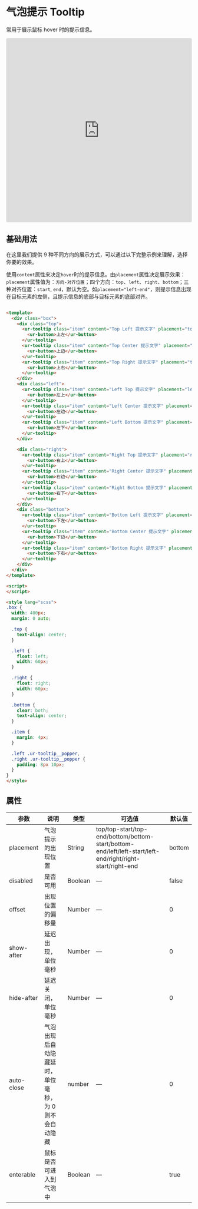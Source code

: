<script setup>
  import TooltipDemo from '../../src/components/tooltip.vue';
</script>
# 气泡提示 Tooltip

常用于展示鼠标 hover 时的提示信息。

<TooltipDemo />

<iframe src="https://codesandbox.io/embed/tooltip-nb5hx?fontsize=14&hidenavigation=1&module=%2Fsrc%2Fcomponents%2Ftooltip.vue&theme=dark"
     style="width:100%; height:500px; border:0; border-radius: 4px; overflow:hidden;"
     title="tooltip"
     allow="accelerometer; ambient-light-sensor; camera; encrypted-media; geolocation; gyroscope; hid; microphone; midi; payment; usb; vr; xr-spatial-tracking"
     sandbox="allow-forms allow-modals allow-popups allow-presentation allow-same-origin allow-scripts"
   ></iframe>

## 基础用法

在这里我们提供 9 种不同方向的展示方式，可以通过以下完整示例来理解，选择你要的效果。

使用`content`属性来决定`hover`时的提示信息。由`placement`属性决定展示效果：`placement`属性值为：`方向-对齐位置`；四个方向：`top`、`left`、`right`、`bottom`；三种对齐位置：`start`, `end`，默认为空。如`placement="left-end"`，则提示信息出现在目标元素的左侧，且提示信息的底部与目标元素的底部对齐。

```html

<template>
  <div class="box">
    <div class="top">
      <ur-tooltip class="item" content="Top Left 提示文字" placement="top-start">
        <ur-button>上左</ur-button>
      </ur-tooltip>
      <ur-tooltip class="item" content="Top Center 提示文字" placement="top">
        <ur-button>上边</ur-button>
      </ur-tooltip>
      <ur-tooltip class="item" content="Top Right 提示文字" placement="top-end">
        <ur-button>上右</ur-button>
      </ur-tooltip>
    </div>
    <div class="left">
      <ur-tooltip class="item" content="Left Top 提示文字" placement="left-start">
        <ur-button>左上</ur-button>
      </ur-tooltip>
      <ur-tooltip class="item" content="Left Center 提示文字" placement="left">
        <ur-button>左边</ur-button>
      </ur-tooltip>
      <ur-tooltip class="item" content="Left Bottom 提示文字" placement="left-end">
        <ur-button>左下</ur-button>
      </ur-tooltip>
    </div>

    <div class="right">
      <ur-tooltip class="item" content="Right Top 提示文字" placement="right-start">
        <ur-button>右上</ur-button>
      </ur-tooltip>
      <ur-tooltip class="item" content="Right Center 提示文字" placement="right">
        <ur-button>右边</ur-button>
      </ur-tooltip>
      <ur-tooltip class="item" content="Right Bottom 提示文字" placement="right-end">
        <ur-button>右下</ur-button>
      </ur-tooltip>
    </div>
    <div class="bottom">
      <ur-tooltip class="item" content="Bottom Left 提示文字" placement="bottom-start">
        <ur-button>下左</ur-button>
      </ur-tooltip>
      <ur-tooltip class="item" content="Bottom Center 提示文字" placement="bottom">
        <ur-button>下边</ur-button>
      </ur-tooltip>
      <ur-tooltip class="item" content="Bottom Right 提示文字" placement="bottom-end">
        <ur-button>下右</ur-button>
      </ur-tooltip>
    </div>
  </div>
</template>

<script>
</script>

<style lang="scss">
.box {
  width: 400px;
  margin: 0 auto;

  .top {
    text-align: center;
  }

  .left {
    float: left;
    width: 60px;
  }

  .right {
    float: right;
    width: 60px;
  }

  .bottom {
    clear: both;
    text-align: center;
  }

  .item {
    margin: 4px;
  }

  .left .ur-tooltip__popper,
  .right .ur-tooltip__popper {
    padding: 8px 10px;
  }
}
</style>
```

## 属性
| 参数               | 说明                                                     | 类型              | 可选值      | 默认值 |
|--------------------|----------------------------------------------------------|-------------------|-------------|--------|
|  placement        | 气泡提示的出现位置                                    | String           |  top/top-start/top-end/bottom/bottom-start/bottom-end/left/left-start/left-end/right/right-start/right-end |  bottom |
|  disabled       |  是否可用  | Boolean           | — |  false |
|  offset        |  出现位置的偏移量  | Number           | — |  0 |
| show-after | 延迟出现，单位毫秒 | Number | — | 0 |
| hide-after | 延迟关闭，单位毫秒 | Number | — | 0 |
| auto-close | 气泡出现后自动隐藏延时，单位毫秒，为 0 则不会自动隐藏 | number | — | 0 |
| enterable | 鼠标是否可进入到气泡中 | Boolean | — | true |